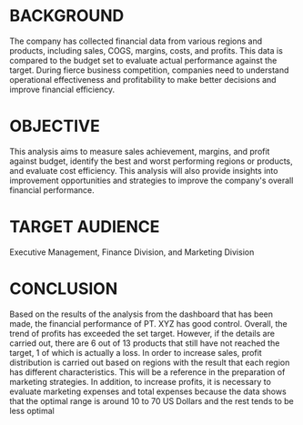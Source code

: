 # BACKGROUND

The company has collected financial data from various regions and products, including sales, COGS, margins, costs, and profits. This data is compared to the budget set to evaluate actual performance against the target. During fierce business competition, companies need to understand operational effectiveness and profitability to make better decisions and improve financial efficiency.

# OBJECTIVE

This analysis aims to measure sales achievement, margins, and profit against budget, identify the best and worst performing regions or products, and evaluate cost efficiency. This analysis will also provide insights into improvement opportunities and strategies to improve the company's overall financial performance.

# TARGET AUDIENCE

Executive Management, Finance Division, and Marketing Division

# CONCLUSION
Based on the results of the analysis from the dashboard that has been made, the financial performance of PT. XYZ has good control. Overall, the trend of profits has exceeded the set target. However, if the details are carried out, there are 6 out of 13 products that still have not reached the target, 1 of which is actually a loss. In order to increase sales, profit distribution is carried out based on regions with the result that each region has different characteristics. This will be a reference in the preparation of marketing strategies. In addition, to increase profits, it is necessary to evaluate marketing expenses and total expenses because the data shows that the optimal range is around 10 to 70 US Dollars and the rest tends to be less optimal
